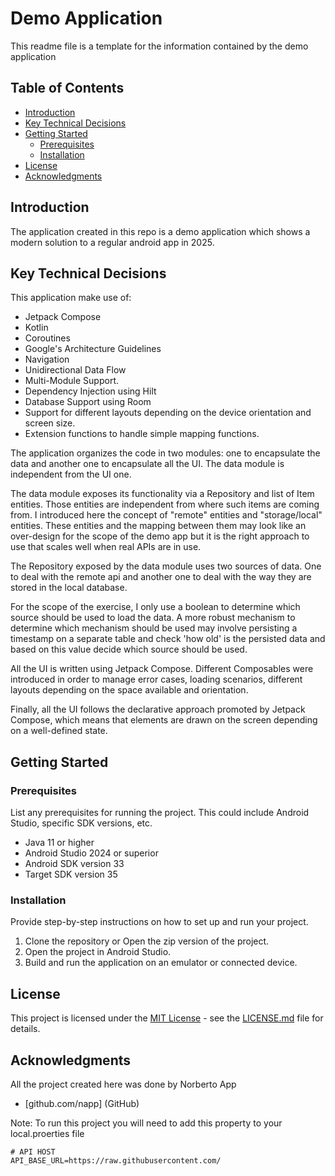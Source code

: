 # Demo Application
This readme file is a template for the information contained by the demo application

## Table of Contents

- [Introduction](#introduction)
- [Key Technical Decisions](#key-technical-decisions)
- [Getting Started](#getting-started)
    - [Prerequisites](#prerequisites)
    - [Installation](#installation)
- [License](#license)
- [Acknowledgments](#acknowledgments)

## Introduction

The application created in this repo is a demo application which shows a modern solution to a regular
android app in 2025. 

## Key Technical Decisions

This application make use of: 
* Jetpack Compose
* Kotlin
* Coroutines
* Google's Architecture Guidelines
* Navigation
* Unidirectional Data Flow
* Multi-Module Support.
* Dependency Injection using Hilt
* Database Support using Room
* Support for different layouts depending on the device orientation and screen size.
* Extension functions to handle simple mapping functions. 

The application organizes the code in two modules: one to encapsulate the data and another one to 
encapsulate all the UI. The data module is independent from the UI one.

The data module exposes its functionality via a Repository and list of Item entities. Those entities 
are independent from where such items are coming from. I introduced here the concept of "remote" entities
and "storage/local" entities. These entities and the mapping between them may look like an over-design
for the scope of the demo app but it is the right approach to use that scales well when real APIs are in use. 

The Repository exposed by the data module uses two sources of data. One to deal with the remote api
and another one to deal with the way they are stored in the local database. 

For the scope of the exercise, I only use a boolean to determine which source should be used
to load the data. A more robust mechanism to determine which mechanism should be used may involve
persisting a timestamp on a separate table and check 'how old' is the persisted data and based on this
value decide which source should be used.

All the UI is written using Jetpack Compose. Different Composables were introduced in order to manage
error cases, loading scenarios, different layouts depending on the space available and orientation.

Finally, all the UI follows the declarative approach promoted by Jetpack Compose, which means
that elements are drawn on the screen depending on a well-defined state. 

## Getting Started

### Prerequisites

List any prerequisites for running the project. This could include Android Studio, specific SDK
versions, etc.

- Java 11 or higher
- Android Studio 2024 or superior
- Android SDK version 33
- Target SDK version 35

### Installation

Provide step-by-step instructions on how to set up and run your project.

1. Clone the repository or Open the zip version of the project.   
2. Open the project in Android Studio.
3. Build and run the application on an emulator or connected device.

## License

This project is licensed under the [MIT License](https://choosealicense.com/licenses/mit/) - see the
[LICENSE.md](https://github.com/username/repository/blob/master/LICENSE.md) file for details.

## Acknowledgments

All the project created here was done by Norberto App

- [github.com/napp] (GitHub)

Note: To run this project you will need to add this property to your local.proerties file

```
# API HOST
API_BASE_URL=https://raw.githubusercontent.com/
```